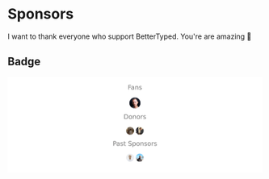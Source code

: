 # Sponsors

I want to thank everyone who support BetterTyped. You're are amazing 💖

## Badge

<p align="center">
	<a href="https://github.com/sponsors/prc5">
		<img src="https://github.com/prc5/sponsors/blob/main/sponsorkit/sponsors.png?raw=true" alt="My Sponsors">
	</a>
</p>
